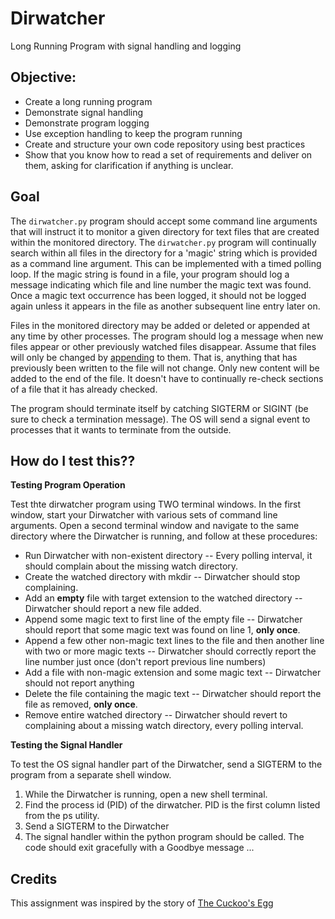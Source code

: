# Dirwatcher

Long Running Program with signal handling and logging

## Objective:

- Create a long running program
- Demonstrate signal handling
- Demonstrate program logging
- Use exception handling to keep the program running
- Create and structure your own code repository using best practices
- Show that you know how to read a set of requirements and deliver on them, asking for clarification if anything is unclear.

## Goal

The `dirwatcher.py` program should accept some command line arguments that will instruct it to monitor a given directory for text files that are created within the monitored directory. The `dirwatcher.py` program will continually search within all files in the directory for a 'magic' string which is provided as a command line argument. This can be implemented with a timed polling loop. If the magic string is found in a file, your program should log a message indicating which file and line number the magic text was found. Once a magic text occurrence has been logged, it should not be logged again unless it appears in the file as another subsequent line entry later on.

Files in the monitored directory may be added or deleted or appended at any time by other processes. The program should log a message when new files appear or other previously watched files disappear. Assume that files will only be changed by <u>appending</u> to them. That is, anything that has previously been written to the file will not change. Only new content will be added to the end of the file. It doesn't have to continually re-check sections of a file that it has already checked.

The program should terminate itself by catching SIGTERM or SIGINT (be sure to check a termination message).  The OS will send a signal event to processes that it wants to terminate from the outside.

## How do I test this??
<b>Testing Program Operation</b>

Test thte dirwatcher program using TWO terminal windows.  In the first window, start your Dirwatcher with various sets of command line arguments.  Open a second terminal window and navigate to the same directory where the Dirwatcher is running, and follow at these procedures:

- Run Dirwatcher with non-existent directory -- Every polling interval, it should complain about the missing watch directory.
- Create the watched directory with mkdir -- Dirwatcher should stop complaining.
- Add an <b>empty</b> file with target extension to the watched directory -- Dirwatcher should report a new file added.
- Append some magic text to first line of the empty file -- Dirwatcher should report that some magic text was found on line 1, <b>only once</b>.
- Append a few other non-magic text lines to the file and then another line with two or more magic texts -- Dirwatcher should correctly report the line number just once (don't report previous line numbers)
- Add a file with non-magic extension and some magic text -- Dirwatcher should not report anything
- Delete the file containing the magic text -- Dirwatcher should report the file as removed, <b>only once</b>.
- Remove entire watched directory -- Dirwatcher should revert to complaining about a missing watch directory, every polling interval.

<b>Testing the Signal Handler</b>

To test the OS signal handler part of the Dirwatcher, send a SIGTERM to the program from a separate shell window.

1. While the Dirwatcher is running, open a new shell terminal.
2. Find the process id (PID) of the dirwatcher.  PID is the first column listed from the ps utility.
3. Send a SIGTERM to the Dirwatcher
4. The signal handler within the python program should be called.  The code should exit gracefully with a Goodbye message ...

## Credits
This assignment was inspired by the story of [The Cuckoo's Egg](https://en.wikipedia.org/wiki/The_Cuckoo%27s_Egg)